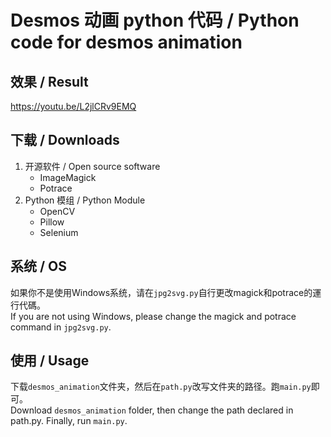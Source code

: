 # Desmos 动画 python 代码 / Python code for desmos animation

## 效果 / Result

https://youtu.be/L2jlCRv9EMQ

## 下载 / Downloads

1. 开源软件 / Open source software
   * ImageMagick
   * Potrace
2. Python 模组 / Python Module
   * OpenCV
   * Pillow
   * Selenium

## 系统 / OS

如果你不是使用Windows系统，请在`jpg2svg.py`自行更改magick和potrace的運行代碼。  
If you are not using Windows, please change the magick and potrace command in `jpg2svg.py`.

## 使用 / Usage

下载`desmos_animation`文件夹，然后在`path.py`改写文件夹的路径。跑`main.py`即可。  
Download `desmos_animation` folder, then change the path declared in path.py. Finally, run `main.py`.
